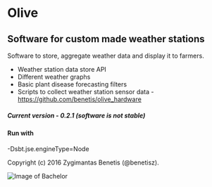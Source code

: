 # Olive
## Software for custom made weather stations

Software to store, aggregate weather data and display it to farmers.

- Weather station data store API
- Different weather graphs
- Basic plant disease forecasting filters
- Scripts to collect weather station sensor data - https://github.com/benetis/olive_hardware

##### Current version - 0.2.1 (software is not stable)

#### Run with
-Dsbt.jse.engineType=Node


Copyright (c) 2016 Zygimantas Benetis (@benetisz).

![Image of Bachelor](https://i.imgur.com/Z6XT0Cd.png)
